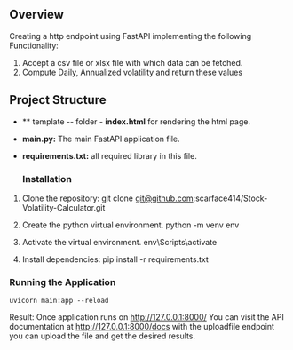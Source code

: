 ## Overview
Creating a http endpoint using FastAPI implementing the following Functionality:
1. Accept a csv file or xlsx file with which data can be fetched. 
2. Compute Daily, Annualized volatility and return these values

## Project Structure
- ** template -- folder
        - **index.html** for rendering the html page.
- **main.py:** The main FastAPI application file.
- **requirements.txt:** all required library in this file.

  ### Installation

1. Clone the repository:
    git clone git@github.com:scarface414/Stock-Volatility-Calculator.git
   
3. Create the python virtual environment.
    python -m venv env
   
4. Activate the virtual environment.
    env\Scripts\activate

5. Install dependencies:
    pip install -r requirements.txt

### Running the Application
    uvicorn main:app --reload

Result:
Once application runs on http://127.0.0.1:8000/ 
You can visit the API documentation at http://127.0.0.1:8000/docs
with the uploadfile endpoint you can upload the file and get the desired results.
